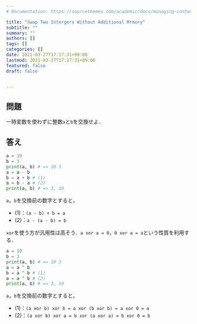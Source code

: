 ```yaml
---
# Documentation: https://sourcethemes.com/academic/docs/managing-content/

title: "Swap Two Intergers Without Additional Mrmory"
subtitle: ""
summary: ""
authors: []
tags: []
categories: []
date: 2021-03-27T17:17:31+09:00
lastmod: 2021-03-27T17:17:31+09:00
featured: false
draft: false


---
```


## 問題

一時変数を使わずに整数`a`と`b`を交換せよ．

## 答え

```python
a = 10
b = 3
print(a, b) # => 10 3
a = a - b
b = a + b # (1)
a = b - a # (2)
print(a, b) # => 3, 10
```

`a`，`b`を交換前の数字とすると，

- (1)：`(a - b) + b = a`
- (2)：`a - (a - b) = b`

`xor`を使う方が汎用性は高そう．`a xor a = 0`，`0 xor a = a`という性質を利用する．

```python
a = 10
b = 3
print(a, b) # => 10 3
a = a ^ b
b = a ^ b # (1)
a = a ^ b # (2)
print(a, b) # => 3, 10
```

`a`，`b`を交換前の数字とすると，

- (1)：`(a xor b) xor b = a xor (b xor b) = a xor 0 = a`
- (2)：`(a xor b) xor a = b xor (a xor a) = b xor 0 = b`

